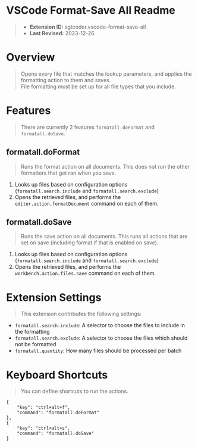 # VSCode Format-Save All Readme #

> - **Extension ID:** sgtcoder.vscode-format-save-all
> - **Last Revised:** 2023-12-26

# Overview #
> Opens every file that matches the lookup parameters, and applies the formatting action to them and saves.  \
> File formatting must be set up for all file types that you include.

# Features #
> There are currently 2 features `formatall.doFormat` and `formatall.doSave`.

## formatall.doFormat ##
> Runs the format action on all documents. This does not run the other formatters that get ran when you save.

1. Looks up files based on configuration options (`formatall.search.include` and `formatall.search.exclude`)
2. Opens the retrieved files, and performs the `editor.action.formatDocument` command on each of them.

## formatall.doSave ##
> Runs the save action on all documents. This runs all actions that are set on save (including format if that is enabled on save).

1. Looks up files based on configuration options (`formatall.search.include` and `formatall.search.exclude`)
2. Opens the retrieved files, and performs the `workbench.action.files.save` command on each of them.

# Extension Settings #
> This extension contributes the following settings:

- `formatall.search.include`: A selector to choose the files to include in the formatting
- `formatall.search.exclude`: A selector to choose the files which should not be formatted
- `formatall.quantity`: How many files should be processed per batch

# Keyboard Shortcuts #
> You can define shortcuts to run the actions.

```
{
    "key": "ctrl+alt+f",
    "command": "formatall.doFormat"
},
{
    "key": "ctrl+alt+s",
    "command": "formatall.doSave"
}
```